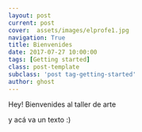 ```yaml
---
layout: post
current: post
cover:  assets/images/elprofe1.jpg
navigation: True
title: Bienvenides
date: 2017-07-27 10:00:00
tags: [Getting started]
class: post-template
subclass: 'post tag-getting-started'
author: ghost
---
```


Hey! Bienvenides al taller de arte

y acá va un texto :)
